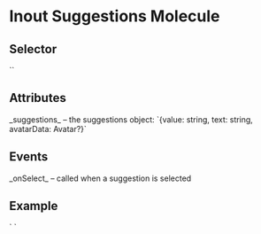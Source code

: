 # Inout Suggestions Molecule

<h2>Selector</h2>
`<ui-input-suggestions></ui-input-suggestions>` 
  
 <h2>Attributes</h2>
 _suggestions_ – the suggestions object: `{value: string, text: string, avatarData: Avatar?}`<br>

 <h2>Events</h2>
 _onSelect_ – called when a suggestion is selected
 
 <h2>Example</h2>
` <ui-input-suggestions [suggestions]="suggestions" (onSelected)="suggestionSelected($event)"></ui-input-suggestions>`
 
 
 
